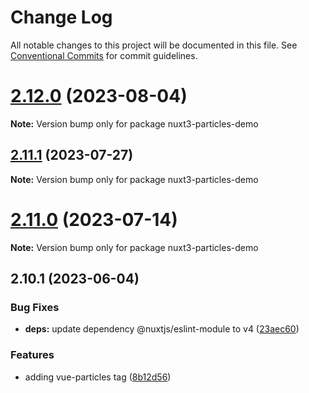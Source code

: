 # Change Log

All notable changes to this project will be documented in this file.
See [Conventional Commits](https://conventionalcommits.org) for commit guidelines.

# [2.12.0](https://github.com/tsparticles/vue3/compare/v2.11.1...v2.12.0) (2023-08-04)

**Note:** Version bump only for package nuxt3-particles-demo





## [2.11.1](https://github.com/tsparticles/vue3/compare/v2.11.0...v2.11.1) (2023-07-27)

**Note:** Version bump only for package nuxt3-particles-demo





# [2.11.0](https://github.com/tsparticles/vue3/compare/v2.10.1...v2.11.0) (2023-07-14)

**Note:** Version bump only for package nuxt3-particles-demo





## 2.10.1 (2023-06-04)


### Bug Fixes

* **deps:** update dependency @nuxtjs/eslint-module to v4 ([23aec60](https://github.com/tsparticles/vue3/commit/23aec600eab35cedabb171e574b913d511977fed))


### Features

* adding vue-particles tag ([8b12d56](https://github.com/tsparticles/vue3/commit/8b12d5654515d52729ea7902f5e16806ddd48422))
